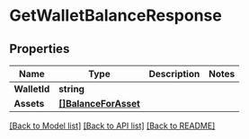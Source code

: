 # GetWalletBalanceResponse

## Properties
Name | Type | Description | Notes
------------ | ------------- | ------------- | -------------
**WalletId** | **string** |  | 
**Assets** | [**[]BalanceForAsset**](BalanceForAsset.md) |  | 

[[Back to Model list]](../README.md#documentation-for-models) [[Back to API list]](../README.md#documentation-for-api-endpoints) [[Back to README]](../README.md)


